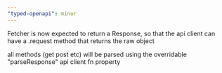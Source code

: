 ```yaml
---
"typed-openapi": minor
---
```


Fetcher is now expected to return a Response, so that the api client can have a .request method that returns the raw object

all methods (get post etc) will be parsed using the overridable "parseResponse" api client fn property
